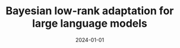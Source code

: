 ---
title: "Bayesian low-rank adaptation for large language models"
collection: publications
category: ml
permalink: /publication/2024-01-01-bayesian-low-rank
excerpt: 'This paper presents a Bayesian approach to low-rank adaptation for large language models.'
date: 2024-01-01
venue: 'ICML'
citation: 'Yang AX, Robeyns M, Wang X, Aitchison L. (2024). &quot;Bayesian low-rank adaptation for large language models.&quot; <i>ICML</i>.'
--- 
